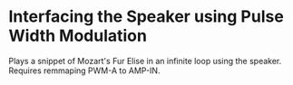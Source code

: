 # Interfacing the Speaker using Pulse Width Modulation
Plays a snippet of Mozart's Fur Elise in an infinite loop using the speaker. Requires remmaping PWM-A to AMP-IN.
